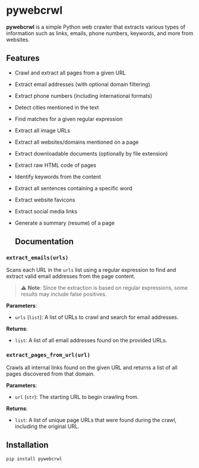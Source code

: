 # pywebcrwl

**pywebcrwl** is a simple Python web crawler that extracts various types of information such as links, emails, phone numbers, keywords, and more from websites.

## Features

- Crawl and extract all pages from a given URL
- Extract email addresses (with optional domain filtering)
- Extract phone numbers (including international formats)
- Detect cities mentioned in the text
- Find matches for a given regular expression
- Extract all image URLs
- Extract all websites/domains mentioned on a page
- Extract downloadable documents (optionally by file extension)
- Extract raw HTML code of pages
- Identify keywords from the content
- Extract all sentences containing a specific word
- Extract website favicons
- Extract social media links
- Generate a summary (resume) of a page

  ## Documentation
### `extract_emails(urls)`

Scans each URL in the `urls` list using a regular expression to find and extract valid email addresses from the page content.

> ⚠️ **Note**: Since the extraction is based on regular expressions, some results may include false positives.

**Parameters**:
- `urls` (`list`): A list of URLs to crawl and search for email addresses.

**Returns**:
- `list`: A list of all email addresses found on the provided URLs.


### `extract_pages_from_url(url)`

Crawls all internal links found on the given URL and returns a list of all pages discovered from that domain.


**Parameters**:
- `url` (`str`): The starting URL to begin crawling from.

**Returns**:
- `list`: A list of unique page URLs that were found during the crawl, including the original URL.




## Installation

```bash
pip install pywebcrwl
